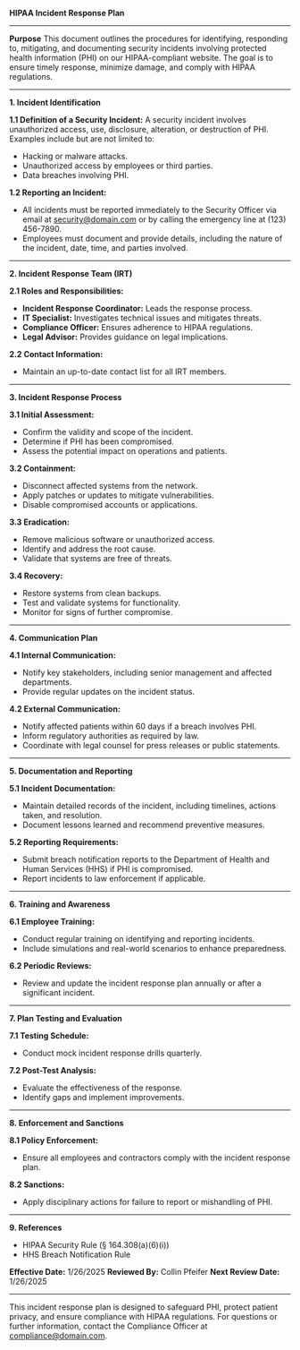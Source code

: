 **HIPAA Incident Response Plan**

---

**Purpose**
This document outlines the procedures for identifying, responding to, mitigating, and documenting security incidents involving protected health information (PHI) on our HIPAA-compliant website. The goal is to ensure timely response, minimize damage, and comply with HIPAA regulations.

---

**1. Incident Identification**

**1.1 Definition of a Security Incident:**
A security incident involves unauthorized access, use, disclosure, alteration, or destruction of PHI. Examples include but are not limited to:
- Hacking or malware attacks.
- Unauthorized access by employees or third parties.
- Data breaches involving PHI.

**1.2 Reporting an Incident:**
- All incidents must be reported immediately to the Security Officer via email at security@domain.com or by calling the emergency line at (123) 456-7890.
- Employees must document and provide details, including the nature of the incident, date, time, and parties involved.

---

**2. Incident Response Team (IRT)**

**2.1 Roles and Responsibilities:**
- **Incident Response Coordinator:** Leads the response process.
- **IT Specialist:** Investigates technical issues and mitigates threats.
- **Compliance Officer:** Ensures adherence to HIPAA regulations.
- **Legal Advisor:** Provides guidance on legal implications.

**2.2 Contact Information:**
- Maintain an up-to-date contact list for all IRT members.

---

**3. Incident Response Process**

**3.1 Initial Assessment:**
- Confirm the validity and scope of the incident.
- Determine if PHI has been compromised.
- Assess the potential impact on operations and patients.

**3.2 Containment:**
- Disconnect affected systems from the network.
- Apply patches or updates to mitigate vulnerabilities.
- Disable compromised accounts or applications.

**3.3 Eradication:**
- Remove malicious software or unauthorized access.
- Identify and address the root cause.
- Validate that systems are free of threats.

**3.4 Recovery:**
- Restore systems from clean backups.
- Test and validate systems for functionality.
- Monitor for signs of further compromise.

---

**4. Communication Plan**

**4.1 Internal Communication:**
- Notify key stakeholders, including senior management and affected departments.
- Provide regular updates on the incident status.

**4.2 External Communication:**
- Notify affected patients within 60 days if a breach involves PHI.
- Inform regulatory authorities as required by law.
- Coordinate with legal counsel for press releases or public statements.

---

**5. Documentation and Reporting**

**5.1 Incident Documentation:**
- Maintain detailed records of the incident, including timelines, actions taken, and resolution.
- Document lessons learned and recommend preventive measures.

**5.2 Reporting Requirements:**
- Submit breach notification reports to the Department of Health and Human Services (HHS) if PHI is compromised.
- Report incidents to law enforcement if applicable.

---

**6. Training and Awareness**

**6.1 Employee Training:**
- Conduct regular training on identifying and reporting incidents.
- Include simulations and real-world scenarios to enhance preparedness.

**6.2 Periodic Reviews:**
- Review and update the incident response plan annually or after a significant incident.

---

**7. Plan Testing and Evaluation**

**7.1 Testing Schedule:**
- Conduct mock incident response drills quarterly.

**7.2 Post-Test Analysis:**
- Evaluate the effectiveness of the response.
- Identify gaps and implement improvements.

---

**8. Enforcement and Sanctions**

**8.1 Policy Enforcement:**
- Ensure all employees and contractors comply with the incident response plan.

**8.2 Sanctions:**
- Apply disciplinary actions for failure to report or mishandling of PHI.

---

**9. References**
- HIPAA Security Rule (§ 164.308(a)(6)(i))
- HHS Breach Notification Rule

**Effective Date:** 1/26/2025
**Reviewed By:** Collin Pfeifer
**Next Review Date:** 1/26/2025

---

This incident response plan is designed to safeguard PHI, protect patient privacy, and ensure compliance with HIPAA regulations. For questions or further information, contact the Compliance Officer at compliance@domain.com.
